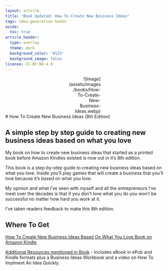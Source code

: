 ```yaml
---
layout: article
title: "Book Updated: How To Create New Business Ideas"
tags: idea-generation books
aside:
  toc: true
article_header:
  type: overlay
  theme: dark
  background_color: '#123'
  background_image: false
license: CC-BY-ND-4.0
---
```

<div style="width:20%; margin:0 auto;" align="right" markdown="1">
![Image](assets/images/books/How-To-Create-New-Business-Ideas.webp)
</div>
# How To Create New Business Ideas (8th Edition)

## A simple step by step guide to creating new business ideas based on what you love

My book on how to create new business ideas that started as a printed book before Amazon Kindles existed is now out in it’s 8th edition.

This book is a step-by-step guide to creating new business ideas based on what you love. Inside you’ll play games that will create a business that you’ll love because it’s based on what you love.

My opinion and what I’ve seen with myself and all the entrepreneurs I’ve meet over the decades is that if you don’t love what you do you won’t be successful no matter how hard you work at it.

I’ve taken readers feedback to make this 8th edition.

## Where To Get

[How To Create New Business Ideas Based On What You Love Book on Amazon Kindle](https://amzn.to/3oZlRrW)

[Additional Resources mentioned in Book](https://clsherrod.gumroad.com/l/newbusinessideas) - Includes eBook in ePub and Kindle formats plus a Business Ideas Workbook and a video on How To Implment An Idea Quickly.
